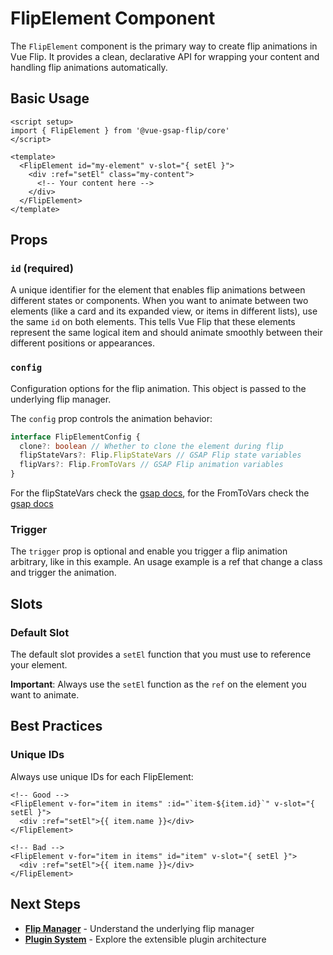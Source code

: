 # FlipElement Component

The `FlipElement` component is the primary way to create flip animations in Vue Flip. It provides a clean, declarative API for wrapping your content and handling flip animations automatically.

## Basic Usage

```vue
<script setup>
import { FlipElement } from '@vue-gsap-flip/core'
</script>

<template>
  <FlipElement id="my-element" v-slot="{ setEl }">
    <div :ref="setEl" class="my-content">
      <!-- Your content here -->
    </div>
  </FlipElement>
</template>
```

## Props

### `id` (required)

A unique identifier for the element that enables flip animations between different states or components. When you want to animate between two elements (like a card and its expanded view, or items in different lists), use the same `id` on both elements. This tells Vue Flip that these elements represent the same logical item and should animate smoothly between their different positions or appearances.

### `config`

Configuration options for the flip animation. This object is passed to the underlying flip manager.

The `config` prop controls the animation behavior:

```typescript
interface FlipElementConfig {
  clone?: boolean // Whether to clone the element during flip
  flipStateVars?: Flip.FlipStateVars // GSAP Flip state variables
  flipVars?: Flip.FromToVars // GSAP Flip animation variables
}
```
For the flipStateVars check the [gsap docs](https://gsap.com/docs/v3/Plugins/Flip/static.getState()/#configuration), for the FromToVars check the [gsap docs](https://gsap.com/docs/v3/Plugins/Flip/static.from())

### Trigger

The `trigger` prop is optional and enable you trigger a flip animation arbitrary, like in this example.
An usage example is a ref that change a class and trigger the animation.

## Slots

### Default Slot

The default slot provides a `setEl` function that you must use to reference your element.

**Important**: Always use the `setEl` function as the `ref` on the element you want to animate.

## Best Practices

### Unique IDs

Always use unique IDs for each FlipElement:

```vue
<!-- Good -->
<FlipElement v-for="item in items" :id="`item-${item.id}`" v-slot="{ setEl }">
  <div :ref="setEl">{{ item.name }}</div>
</FlipElement>

<!-- Bad -->
<FlipElement v-for="item in items" id="item" v-slot="{ setEl }">
  <div :ref="setEl">{{ item.name }}</div>
</FlipElement>
```
## Next Steps

- **[Flip Manager](./flip-manager)** - Understand the underlying flip manager
- **[Plugin System](./plugin-system)** - Explore the extensible plugin architecture

